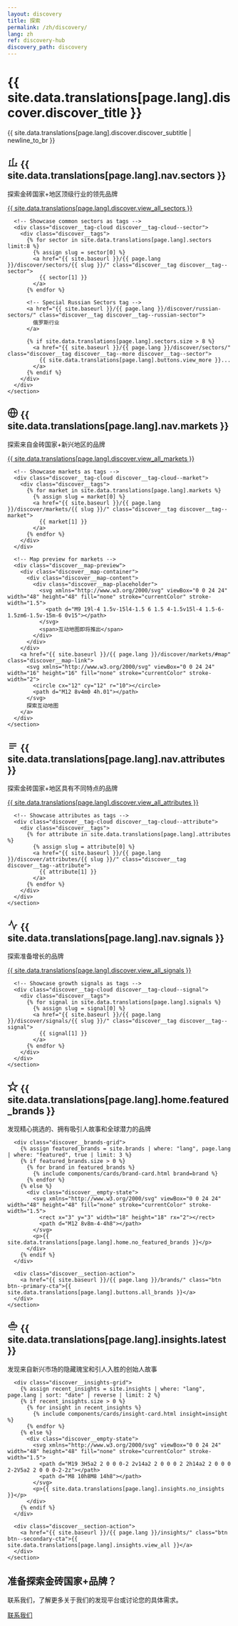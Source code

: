 ```yaml
---
layout: discovery
title: 探索
permalink: /zh/discovery/
lang: zh
ref: discovery-hub
discovery_path: discovery
---
```


<!-- Hero Panel -->
<div class="panel panel--hero">
  <div class="panel__content">
    <h1 class="panel__heading-primary discover__title">{{ site.data.translations[page.lang].discover.discover_title }}</h1>
    <p class="panel__subtitle">{{ site.data.translations[page.lang].discover.discover_subtitle | newline_to_br }}</p>
  </div>
</div>

<!-- Main Discovery Hub -->
<div class="panel panel--light discover-panel">
  <div class="panel__content">
    <!-- Sector Discovery Section -->
    <section class="discover__section">
      <div class="discover__section-header">
        <h2 class="discover__section-title">
          <span class="discover__icon discover__icon--sector">
            <svg xmlns="http://www.w3.org/2000/svg" viewBox="0 0 24 24" width="24" height="24" fill="none" stroke="currentColor" stroke-width="2">
              <path d="M2 20h20M5 20V8h3m4 12V4h3m4 16v-6h3"></path>
            </svg>
          </span>
          {{ site.data.translations[page.lang].nav.sectors }}
        </h2>
        <p class="discover__section-description">探索金砖国家+地区顶级行业的领先品牌</p>
        <a href="{{ site.baseurl }}/{{ page.lang }}/discover/sectors/" class="discover__section-link">{{ site.data.translations[page.lang].discover.view_all_sectors }}</a>
      </div>
      
      <!-- Showcase common sectors as tags -->
      <div class="discover__tag-cloud discover__tag-cloud--sector">
        <div class="discover__tags">
          {% for sector in site.data.translations[page.lang].sectors limit:8 %}
            {% assign slug = sector[0] %}
            <a href="{{ site.baseurl }}/{{ page.lang }}/discover/sectors/{{ slug }}/" class="discover__tag discover__tag--sector">
              {{ sector[1] }}
            </a>
          {% endfor %}
          
          <!-- Special Russian Sectors tag -->
          <a href="{{ site.baseurl }}/{{ page.lang }}/discover/russian-sectors/" class="discover__tag discover__tag--russian-sector">
            俄罗斯行业
          </a>
          
          {% if site.data.translations[page.lang].sectors.size > 8 %}
            <a href="{{ site.baseurl }}/{{ page.lang }}/discover/sectors/" class="discover__tag discover__tag--more discover__tag--sector">
              {{ site.data.translations[page.lang].buttons.view_more }}...
            </a>
          {% endif %}
        </div>
      </div>
    </section>
  </div>
</div>

<!-- Market Discovery Panel -->
<div class="panel panel--primary-soft">
  <div class="panel__content">
    <!-- Market Discovery Section -->
    <section class="discover__section">
      <div class="discover__section-header">
        <h2 class="discover__section-title">
          <span class="discover__icon discover__icon--market">
            <svg xmlns="http://www.w3.org/2000/svg" viewBox="0 0 24 24" width="24" height="24" fill="none" stroke="currentColor" stroke-width="2">
              <circle cx="12" cy="12" r="10"></circle>
              <path d="M2 12h20M12 2a15.3 15.3 0 0 1 4 10 15.3 15.3 0 0 1-4 10 15.3 15.3 0 0 1-4-10 15.3 15.3 0 0 1 4-10z"></path>
            </svg>
          </span>
          {{ site.data.translations[page.lang].nav.markets }}
        </h2>
        <p class="discover__section-description">探索来自金砖国家+新兴地区的品牌</p>
        <a href="{{ site.baseurl }}/{{ page.lang }}/discover/markets/" class="discover__section-link">{{ site.data.translations[page.lang].discover.view_all_markets }}</a>
      </div>
      
      <!-- Showcase markets as tags -->
      <div class="discover__tag-cloud discover__tag-cloud--market">
        <div class="discover__tags">
          {% for market in site.data.translations[page.lang].markets %}
            {% assign slug = market[0] %}
            <a href="{{ site.baseurl }}/{{ page.lang }}/discover/markets/{{ slug }}/" class="discover__tag discover__tag--market">
              {{ market[1] }}
            </a>
          {% endfor %}
        </div>
      </div>
      
      <!-- Map preview for markets -->
      <div class="discover__map-preview">
        <div class="discover__map-container">
          <div class="discover__map-content">
            <div class="discover__map-placeholder">
              <svg xmlns="http://www.w3.org/2000/svg" viewBox="0 0 24 24" width="48" height="48" fill="none" stroke="currentColor" stroke-width="1.5">
                <path d="M9 19l-4 1.5v-15l4-1.5 6 1.5 4-1.5v15l-4 1.5-6-1.5zm6-1.5v-15m-6 0v15"></path>
              </svg>
              <span>互动地图即将推出</span>
            </div>
          </div>
        </div>
        <a href="{{ site.baseurl }}/{{ page.lang }}/discover/markets/#map" class="discover__map-link">
          <svg xmlns="http://www.w3.org/2000/svg" viewBox="0 0 24 24" width="16" height="16" fill="none" stroke="currentColor" stroke-width="2">
            <circle cx="12" cy="12" r="10"></circle>
            <path d="M12 8v4m0 4h.01"></path>
          </svg>
          探索互动地图
        </a>
      </div>
    </section>
  </div>
</div>

<!-- Attributes Discovery Panel -->
<div class="panel panel--light">
  <div class="panel__content">
    <!-- Attributes Discovery Section -->
    <section class="discover__section">
      <div class="discover__section-header">
        <h2 class="discover__section-title">
          <span class="discover__icon discover__icon--attribute">
            <svg xmlns="http://www.w3.org/2000/svg" viewBox="0 0 24 24" width="24" height="24" fill="none" stroke="currentColor" stroke-width="2">
              <path d="M4 7h16M4 12h16M4 17h10"></path>
            </svg>
          </span>
          {{ site.data.translations[page.lang].nav.attributes }}
        </h2>
        <p class="discover__section-description">探索金砖国家+地区具有不同特点的品牌</p>
        <a href="{{ site.baseurl }}/{{ page.lang }}/discover/attributes/" class="discover__section-link">{{ site.data.translations[page.lang].discover.view_all_attributes }}</a>
      </div>
      
      <!-- Showcase attributes as tags -->
      <div class="discover__tag-cloud discover__tag-cloud--attribute">
        <div class="discover__tags">
          {% for attribute in site.data.translations[page.lang].attributes %}
            {% assign slug = attribute[0] %}
            <a href="{{ site.baseurl }}/{{ page.lang }}/discover/attributes/{{ slug }}/" class="discover__tag discover__tag--attribute">
              {{ attribute[1] }}
            </a>
          {% endfor %}
        </div>
      </div>
    </section>
  </div>
</div>

<!-- Growth Signals Discovery Panel -->
<div class="panel panel--accent-soft">
  <div class="panel__content">
    <!-- Growth Signals Discovery Section -->
    <section class="discover__section">
      <div class="discover__section-header">
        <h2 class="discover__section-title">
          <span class="discover__icon discover__icon--signal">
            <svg xmlns="http://www.w3.org/2000/svg" viewBox="0 0 24 24" width="24" height="24" fill="none" stroke="currentColor" stroke-width="2">
              <path d="M22 12h-4l-3 9L9 3l-3 9H2"></path>
            </svg>
          </span>
          {{ site.data.translations[page.lang].nav.signals }}
        </h2>
        <p class="discover__section-description">探索准备增长的品牌</p>
        <a href="{{ site.baseurl }}/{{ page.lang }}/discover/signals/" class="discover__section-link">{{ site.data.translations[page.lang].discover.view_all_signals }}</a>
      </div>
      
      <!-- Showcase growth signals as tags -->
      <div class="discover__tag-cloud discover__tag-cloud--signal">
        <div class="discover__tags">
          {% for signal in site.data.translations[page.lang].signals %}
            {% assign slug = signal[0] %}
            <a href="{{ site.baseurl }}/{{ page.lang }}/discover/signals/{{ slug }}/" class="discover__tag discover__tag--signal">
              {{ signal[1] }}
            </a>
          {% endfor %}
        </div>
      </div>
    </section>
  </div>
</div>

<!-- Featured Brands Panel -->
<div class="panel panel--light">
  <div class="panel__content">
    <!-- Featured Brands Section -->
    <section class="discover__section discover__section--featured">
      <div class="discover__section-header">
        <h2 class="discover__section-title">
          <span class="discover__icon">
            <svg xmlns="http://www.w3.org/2000/svg" viewBox="0 0 24 24" width="24" height="24" fill="none" stroke="currentColor" stroke-width="2">
              <path d="M12 2l2.4 7.4h7.6l-6 4.6 2.3 7-6.3-4.6-6.3 4.6 2.3-7-6-4.6h7.6z"></path>
            </svg>
          </span>
          {{ site.data.translations[page.lang].home.featured_brands }}
        </h2>
        <p class="discover__section-description">发现精心挑选的、拥有吸引人故事和全球潜力的品牌</p>
      </div>
      
      <div class="discover__brands-grid">
        {% assign featured_brands = site.brands | where: "lang", page.lang | where: "featured", true | limit: 3 %}
        {% if featured_brands.size > 0 %}
          {% for brand in featured_brands %}
            {% include components/cards/brand-card.html brand=brand %}
          {% endfor %}
        {% else %}
          <div class="discover__empty-state">
            <svg xmlns="http://www.w3.org/2000/svg" viewBox="0 0 24 24" width="48" height="48" fill="none" stroke="currentColor" stroke-width="1.5">
              <rect x="3" y="3" width="18" height="18" rx="2"></rect>
              <path d="M12 8v8m-4-4h8"></path>
            </svg>
            <p>{{ site.data.translations[page.lang].home.no_featured_brands }}</p>
          </div>
        {% endif %}
      </div>
      
      <div class="discover__section-action">
        <a href="{{ site.baseurl }}/{{ page.lang }}/brands/" class="btn btn--primary-cta">{{ site.data.translations[page.lang].buttons.all_brands }}</a>
      </div>
    </section>
  </div>
</div>

<!-- Latest Insights Panel -->
<div class="panel panel--primary-soft">
  <div class="panel__content">
    <!-- Latest Insights Section -->
    <section class="discover__section discover__section--insights">
      <div class="discover__section-header">
        <h2 class="discover__section-title">
          <span class="discover__icon">
            <svg xmlns="http://www.w3.org/2000/svg" viewBox="0 0 24 24" width="24" height="24" fill="none" stroke="currentColor" stroke-width="2">
              <path d="M12 2a3 3 0 0 0 0 6 3 3 0 0 0 0-6z"></path>
              <path d="M19 9H5a2 2 0 0 0-2 2v1a2 2 0 0 0 2 2h14a2 2 0 0 0 2-2v-1a2 2 0 0 0-2-2z"></path>
              <path d="M12 18v3M8 18v3M16 18v3"></path>
            </svg>
          </span>
          {{ site.data.translations[page.lang].insights.latest }}
        </h2>
        <p class="discover__section-description">发现来自新兴市场的隐藏瑰宝和引人入胜的创始人故事</p>
      </div>
      
      <div class="discover__insights-grid">
        {% assign recent_insights = site.insights | where: "lang", page.lang | sort: "date" | reverse | limit: 2 %}
        {% if recent_insights.size > 0 %}
          {% for insight in recent_insights %}
            {% include components/cards/insight-card.html insight=insight %}
          {% endfor %}
        {% else %}
          <div class="discover__empty-state">
            <svg xmlns="http://www.w3.org/2000/svg" viewBox="0 0 24 24" width="48" height="48" fill="none" stroke="currentColor" stroke-width="1.5">
              <path d="M19 3H5a2 2 0 0 0-2 2v14a2 2 0 0 0 2 2h14a2 2 0 0 0 2-2V5a2 2 0 0 0-2-2z"></path>
              <path d="M8 10h8M8 14h8"></path>
            </svg>
            <p>{{ site.data.translations[page.lang].insights.no_insights }}</p>
          </div>
        {% endif %}
      </div>
      
      <div class="discover__section-action">
        <a href="{{ site.baseurl }}/{{ page.lang }}/insights/" class="btn btn--secondary-cta">{{ site.data.translations[page.lang].insights.view_all }}</a>
      </div>
    </section>
  </div>
</div>

<!-- Contact CTA Panel -->
<div class="panel panel--cta">
  <div class="panel__content panel--centered">
    <h2 class="panel__heading-secondary">准备探索金砖国家+品牌？</h2>
    <p class="panel__lead-text">联系我们，了解更多关于我们的发现平台或讨论您的具体需求。</p>
    <div class="cta-buttons">
      <a href="{{ site.baseurl }}/{{ page.lang }}/about/#contact" class="btn btn--secondary-cta">联系我们</a>
    </div>
  </div>
</div>